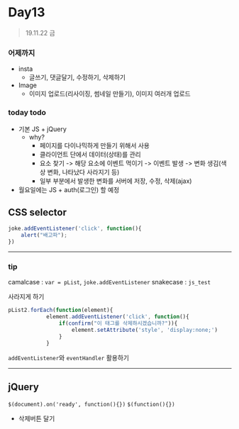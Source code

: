 # Day13
> 19.11.22 금

### 어제까지
- insta
    - 글쓰기, 댓글달기, 수정하기, 삭제하기
- Image
    - 이미지 업로드(리사이징, 썸네일 만들기), 이미지 여러개 업로드

### today todo
- 기본 JS + jQuery
    - why? 
        - 페이지를 다이나믹하게 만들기 위해서 사용
        - 클라이언트 단에서 데이터(상태)를 관리
        - 요소 찾기 -> 해당 요소에 이벤트 먹이기 -> 이벤트 발생 -> 변화 생김(색상 변화, 나타났다 사라지기 등)
        - 일부 부분에서 발생한 변화를 서버에 저장, 수정, 삭제(ajax)
- 월요일에는 JS + auth(로그인) 할 예정


## CSS selector


~~~ javascript
joke.addEventListener('click', function(){
    alert("배고파");
})
~~~


---
### tip
camalcase : `var = pList`, `joke.addEventListener` 
snakecase : `js_test`


사라지게 하기
~~~ javascript
pList2.forEach(function(element){
            element.addEventListener('click', function(){
                if(confirm("이 태그를 삭제하시겠습니까?")){
                    element.setAttribute('style', 'display:none;')
                }
            }
~~~
`addEventListener`와 `eventHandler` 활용하기


---
## jQuery
`$(document).on('ready', function(){})`
`$(function(){})`
- 삭제버튼 달기


